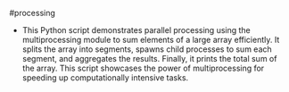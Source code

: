 #processing
- This Python script demonstrates parallel processing using the multiprocessing module to sum elements of a large array efficiently. It splits the array into segments, spawns child processes to sum each segment, and aggregates the results. Finally, it prints the total sum of the array. This script showcases the power of multiprocessing for speeding up computationally intensive tasks.
